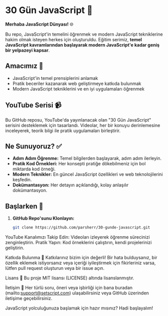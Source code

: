 # 30 Gün JavaScript 🚀

**Merhaba JavaScript Dünyası!** 🌐

Bu repo, JavaScript'in temelini öğrenmek ve modern JavaScript tekniklerine hakim olmak isteyen herkes için oluşturuldu. Eğitim serimiz, **temel JavaScript kavramlarından başlayarak modern JavaScript'e kadar geniş bir yelpazeyi kapsar**.

## Amacımız 🌟

- JavaScript'in temel prensiplerini anlamak
- Pratik beceriler kazanarak web geliştirmeye katkıda bulunmak
- Modern JavaScript tekniklerini ve en iyi uygulamaları öğrenmek

## YouTube Serisi 📹

Bu GitHub reposu, YouTube'da yayınlanacak olan "30 Gün JavaScript" serisini desteklemek için tasarlandı. Videolar, her bir konuyu derinlemesine inceleyerek, teorik bilgi ile pratik uygulamaları birleştirir. 

## Ne Sunuyoruz? ✅

- **Adım Adım Öğrenme:** Temel bilgilerden başlayarak, adım adım ilerleyin.
- **Pratik Kod Örnekleri:** Her konsepti pratiğe dökebilmeniz için bol miktarda kod örneği.
- **Modern Teknikler:** En güncel JavaScript özellikleri ve web teknolojilerini keşfedin.
- **Dokümantasyon:** Her detayın açıklandığı, kolay anlaşılır dokümantasyon.

## Başlarken 🎉

1. **GitHub Repo'sunu Klonlayın:**
   ```sh
   git clone https://github.com/parsherr/30-gunde-javascript.git
   ```

YouTube Kanalımızı Takip Edin: Videoları izleyerek öğrenme sürecinizi zenginleştirin.
Pratik Yapın: Kod örneklerini çalıştırın, kendi projelerinizi geliştirin.

Katkıda Bulunma 🤝
Katkılarınız bizim için değerli! Bir hata bulduysanız, bir özellik eklemek istiyorsanız veya içeriği iyileştirmek için fikirleriniz varsa, lütfen pull request oluşturun veya bir issue açın.

Lisans 📜
Bu proje MIT lisansı (LICENSE) altında lisanslanmıştır.

İletişim 📧
Her türlü soru, öneri veya işbirliği için bana buradan (mailto:support@setscript.com) ulaşabilirsiniz veya GitHub üzerinden iletişime geçebilirsiniz.

JavaScript yolculuğunuza başlamak için hazır mısınız? Hadi başlayalım!